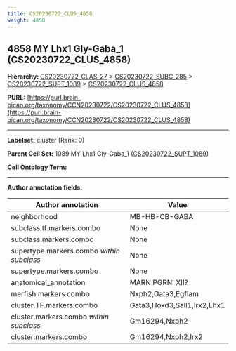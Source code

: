 ```yaml
---
title: CS20230722_CLUS_4858
weight: 4858
---
```

## 4858 MY Lhx1 Gly-Gaba_1 (CS20230722_CLUS_4858)
<b>Hierarchy: </b>
[CS20230722_CLAS_27](../CS20230722_CLAS_27) >
[CS20230722_SUBC_285](../CS20230722_SUBC_285) >
[CS20230722_SUPT_1089](../CS20230722_SUPT_1089) >
[CS20230722_CLUS_4858](../CS20230722_CLUS_4858)

**PURL:** [https://purl.brain-bican.org/taxonomy/CCN20230722/CS20230722_CLUS_4858](https://purl.brain-bican.org/taxonomy/CCN20230722/CS20230722_CLUS_4858)

---


**Labelset:** cluster (Rank: 0)

**Parent Cell Set:** 1089 MY Lhx1 Gly-Gaba_1 ([CS20230722_SUPT_1089](../CS20230722_SUPT_1089))



**Cell Ontology Term:** 

[MARKER GENES.]: #


---

[TRANSFERRED ANNOTATIONS.]: #


[AUTHOR ANNOTATION FIELDS.]: #


**Author annotation fields:**

| Author annotation | Value |
|-------------------|-------|
|neighborhood|MB-HB-CB-GABA|
|subclass.tf.markers.combo|None|
|subclass.markers.combo|None|
|supertype.markers.combo _within subclass_|None|
|supertype.markers.combo|None|
|anatomical_annotation|MARN PGRNl XII?|
|merfish.markers.combo|Nxph2,Gata3,Egflam|
|cluster.TF.markers.combo|Gata3,Hoxd3,Sall1,Irx2,Lhx1|
|cluster.markers.combo _within subclass_|Gm16294,Nxph2|
|cluster.markers.combo|Gm16294,Nxph2,Irx2|
